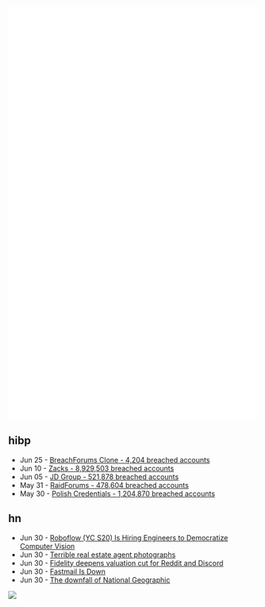 ![Metrics](https://raw.githubusercontent.com/phixion/phixion/master/metrics.svg)

## hibp

<!--
for https://github.com/phixion/phixion/blob/main/.github/workflows/feeds.yml
-->
<!--START_SECTION:haveibeenpwnd-->
- Jun 25 - [BreachForums Clone - 4,204 breached accounts](https://haveibeenpwned.com/PwnedWebsites#BreachForumsClone)
- Jun 10 - [Zacks - 8,929,503 breached accounts](https://haveibeenpwned.com/PwnedWebsites#Zacks)
- Jun 05 - [JD Group - 521,878 breached accounts](https://haveibeenpwned.com/PwnedWebsites#JDGroup)
- May 31 - [RaidForums - 478,604 breached accounts](https://haveibeenpwned.com/PwnedWebsites#RaidForums)
- May 30 - [Polish Credentials - 1,204,870 breached accounts](https://haveibeenpwned.com/PwnedWebsites#PolishCredentials)
<!--END_SECTION:haveibeenpwnd-->

## hn

<!--
for https://github.com/phixion/phixion/blob/main/.github/workflows/feeds.yml
-->
<!--START_SECTION:hn-->
- Jun 30 - [Roboflow (YC S20) Is Hiring Engineers to Democratize Computer Vision](https://roboflow.com/careers?ref=hn723)
- Jun 30 - [Terrible real estate agent photographs](https://terriblerealestateagentphotos.com)
- Jun 30 - [Fidelity deepens valuation cut for Reddit and Discord](https://techcrunch.com/2023/06/30/fidelity-deepens-valuation-cut-for-reddit-and-discord/)
- Jun 30 - [Fastmail Is Down](https://fastmailstatus.com/)
- Jun 30 - [The downfall of National Geographic](https://jjpryor.substack.com/p/the-tragic-downfall-of-national-geographic)
<!--END_SECTION:hn-->

<!--
for https://yhype.me
-->
![](https://hit.yhype.me/github/profile?user_id=13013670)
